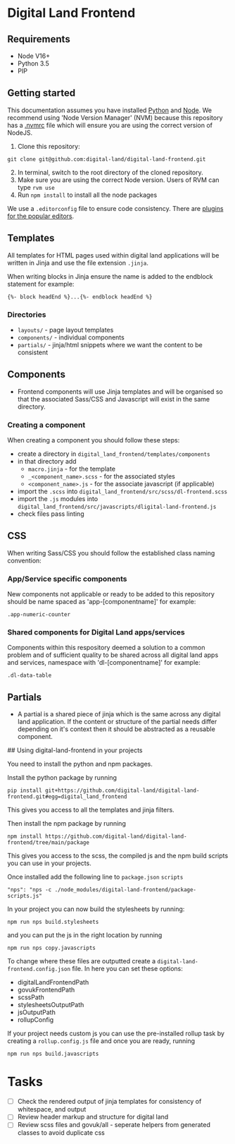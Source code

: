 # Digital Land Frontend

## Requirements

- Node V16+
- Python 3.5
- PIP

## Getting started

This documentation assumes you have installed [Python](https://docs.python.org/3/using/unix.html#getting-and-installing-the-latest-version-of-python) and [Node](https://www.freecodecamp.org/news/how-to-install-node-in-your-machines-macos-linux-windows/). We recommend using 'Node Version Manager' (NVM) because this repository has a [.nvmrc](.nvmrc) file which will ensure you are using the correct version of NodeJS.

1. Clone this repository:
```
git clone git@github.com:digital-land/digital-land-frontend.git
```
2. In terminal, switch to the root directory of the cloned repository.
3. Make sure you are using the correct Node version. Users of RVM can type `rvm use`
2. Run `npm install` to install all the node packages

We use a `.editorconfig` file to ensure code consistency. There are [plugins for the popular editors](https://editorconfig.org/#download).

## Templates

All templates for HTML pages used within digital land applications will be written in Jinja and use the file extension `.jinja`. 

When writing blocks in Jinja ensure the name is added to the endblock statement for example:

```
{%- block headEnd %}...{%- endblock headEnd %}
```

### Directories

* `layouts/` - page layout templates
* `components/` - individual components
* `partials/` - jinja/html snippets where we want the content to be consistent

 ## Components

 - Frontend components will use Jinja templates and will be organised so that the associated Sass/CSS and Javascript will exist in the same directory.

 ### Creating a component

 When creating a component you should follow these steps:

 - create a directory in `digital_land_frontend/templates/components`
 - in that directory add
   - `macro.jinja` - for the template
   - `_<component_name>.scss` - for the associated styles
   - `<component_name>.js` - for the associate javascript (if applicable)
- import the `.scss` into `digital_land_frontend/src/scss/dl-frontend.scss`
- import the `.js` modules into `digital_land_frontend/src/javascripts/dligital-land-frontend.js`
- check files pass linting

## CSS

When writing Sass/CSS you should follow the established class naming convention:

### App/Service specific components

New components not applicable or ready to be added to this repository should be name spaced as 'app-[componentname]' for example:

`.app-numeric-counter`

### Shared components for Digital Land apps/services

Components within this respository deemed a solution to a common problem and of sufficient quality to be shared across all digital land apps and services, namespace with 'dl-[componentname]' for example:

`.dl-data-table`

## Partials 

- A partial is a shared piece of jinja which is the same across any digital land application. If the content or structure of the partial needs differ depending on it's context then it should be abstracted as a reusable component.

## Using digital-land-frontend in your projects

You need to install the python and npm packages.

Install the python package by running
```
pip install git+https://github.com/digital-land/digital-land-frontend.git#egg=digital_land_frontend
```
This gives you access to all the templates and jinja filters.

Then install the npm package by running
```
npm install https://github.com/digital-land/digital-land-frontend/tree/main/package
```
This gives you access to the scss, the compiled js and the npm build scripts you can use in your projects.


Once installed add the following line to `package.json` `scripts`
```
"nps": "nps -c ./node_modules/digital-land-frontend/package-scripts.js"
```

In your project you can now build the stylesheets by running:
```
npm run nps build.stylesheets
```

and you can put the js in the right location by running
```
npm run nps copy.javascripts
```

To change where these files are outputted create a `digital-land-frontend.config.json` file. In here you can set these options:

* digitalLandFrontendPath
* govukFrontendPath
* scssPath
* stylesheetsOutputPath
* jsOutputPath
* rollupConfig

If your project needs custom js you can use the pre-installed rollup task by creating a `rollup.config.js` file and once you are ready, running
```
npm run nps build.javascripts
```

# Tasks

- [ ] Check the rendered output of jinja templates for consistency of whitespace, and output
- [ ] Review header markup and structure for digital land
- [ ] Review scss files and govuk/all - seperate helpers from generated classes to avoid duplicate css
